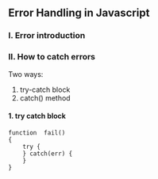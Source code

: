 ## Error Handling in Javascript
### I. Error introduction
### II. How to catch errors
Two ways:
1) try-catch block
2) catch() method

#### 1. try catch block
```
function  fail()
{
	try {
	} catch(err) {
	}
}